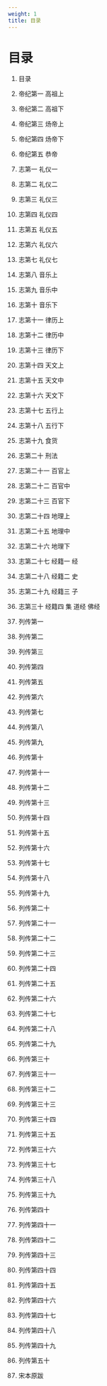 ```yaml
---
weight: 1
title: 目录
---
```


# 目录

1. <span id="目录-1"></span>
目录

2. <span id="目录-2"></span>
帝纪第一 高祖上

3. <span id="目录-3"></span>
帝纪第二 高祖下

4. <span id="目录-4"></span>
帝纪第三 炀帝上

5. <span id="目录-5"></span>
帝纪第四 炀帝下

6. <span id="目录-6"></span>
帝纪第五 恭帝

7. <span id="目录-7"></span>
志第一 礼仪一

8. <span id="目录-8"></span>
志第二 礼仪二

9. <span id="目录-9"></span>
志第三 礼仪三

10. <span id="目录-10"></span>
志第四 礼仪四

11. <span id="目录-11"></span>
志第五 礼仪五

12. <span id="目录-12"></span>
志第六 礼仪六

13. <span id="目录-13"></span>
志第七 礼仪七

14. <span id="目录-14"></span>
志第八 音乐上

15. <span id="目录-15"></span>
志第九 音乐中

16. <span id="目录-16"></span>
志第十 音乐下

17. <span id="目录-17"></span>
志第十一 律历上

18. <span id="目录-18"></span>
志第十二 律历中

19. <span id="目录-19"></span>
志第十三 律历下

20. <span id="目录-20"></span>
志第十四 天文上

21. <span id="目录-21"></span>
志第十五 天文中

22. <span id="目录-22"></span>
志第十六 天文下

23. <span id="目录-23"></span>
志第十七 五行上

24. <span id="目录-24"></span>
志第十八 五行下

25. <span id="目录-25"></span>
志第十九 食货

26. <span id="目录-26"></span>
志第二十 刑法

27. <span id="目录-27"></span>
志第二十一 百官上

28. <span id="目录-28"></span>
志第二十二 百官中

29. <span id="目录-29"></span>
志第二十三 百官下

30. <span id="目录-30"></span>
志第二十四 地理上

31. <span id="目录-31"></span>
志第二十五 地理中

32. <span id="目录-32"></span>
志第二十六 地理下

33. <span id="目录-33"></span>
志第二十七 经籍一 经

34. <span id="目录-34"></span>
志第二十八 经籍二 史

35. <span id="目录-35"></span>
志第二十九 经籍三 子

36. <span id="目录-36"></span>
志第三十 经籍四 集 道经 佛经

37. <span id="目录-37"></span>
列传第一

38. <span id="目录-38"></span>
列传第二

39. <span id="目录-39"></span>
列传第三

40. <span id="目录-40"></span>
列传第四

41. <span id="目录-41"></span>
列传第五

42. <span id="目录-42"></span>
列传第六

43. <span id="目录-43"></span>
列传第七

44. <span id="目录-44"></span>
列传第八

45. <span id="目录-45"></span>
列传第九

46. <span id="目录-46"></span>
列传第十

47. <span id="目录-47"></span>
列传第十一

48. <span id="目录-48"></span>
列传第十二

49. <span id="目录-49"></span>
列传第十三

50. <span id="目录-50"></span>
列传第十四

51. <span id="目录-51"></span>
列传第十五

52. <span id="目录-52"></span>
列传第十六

53. <span id="目录-53"></span>
列传第十七

54. <span id="目录-54"></span>
列传第十八

55. <span id="目录-55"></span>
列传第十九

56. <span id="目录-56"></span>
列传第二十

57. <span id="目录-57"></span>
列传第二十一

58. <span id="目录-58"></span>
列传第二十二

59. <span id="目录-59"></span>
列传第二十三

60. <span id="目录-60"></span>
列传第二十四

61. <span id="目录-61"></span>
列传第二十五

62. <span id="目录-62"></span>
列传第二十六

63. <span id="目录-63"></span>
列传第二十七

64. <span id="目录-64"></span>
列传第二十八

65. <span id="目录-65"></span>
列传第二十九

66. <span id="目录-66"></span>
列传第三十

67. <span id="目录-67"></span>
列传第三十一

68. <span id="目录-68"></span>
列传第三十二

69. <span id="目录-69"></span>
列传第三十三

70. <span id="目录-70"></span>
列传第三十四

71. <span id="目录-71"></span>
列传第三十五

72. <span id="目录-72"></span>
列传第三十六

73. <span id="目录-73"></span>
列传第三十七

74. <span id="目录-74"></span>
列传第三十八

75. <span id="目录-75"></span>
列传第三十九

76. <span id="目录-76"></span>
列传第四十

77. <span id="目录-77"></span>
列传第四十一

78. <span id="目录-78"></span>
列传第四十二

79. <span id="目录-79"></span>
列传第四十三

80. <span id="目录-80"></span>
列传第四十四

81. <span id="目录-81"></span>
列传第四十五

82. <span id="目录-82"></span>
列传第四十六

83. <span id="目录-83"></span>
列传第四十七

84. <span id="目录-84"></span>
列传第四十八

85. <span id="目录-85"></span>
列传第四十九

86. <span id="目录-86"></span>
列传第五十

87. <span id="目录-87"></span>
宋本原跋
